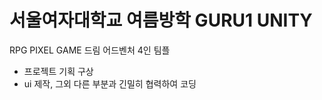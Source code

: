 # 서울여자대학교 여름방학 GURU1 UNITY 
RPG PIXEL GAME 드림 어드벤처
4인 팀플

- 프로젝트 기획 구상
- ui 제작, 그외 다른 부분과 긴밀히 협력하여 코딩
